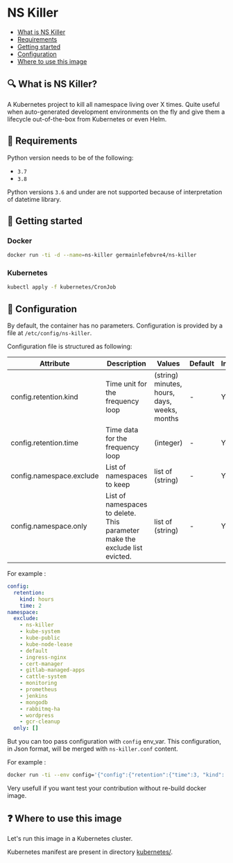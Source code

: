 # NS Killer

- [What is NS Killer](#mag-what-is-ns-killer)
- [Requirements](#hammer-requirements)
- [Getting started](#rocket-getting-started)
- [Configuration](#triangular_ruler-configuration)
- [Where to use this image](#question-where-to-use-this-image)

## :mag: What is NS Killer?
A Kubernetes project to kill all namespace living over X times. Quite useful when auto-generated development environments on the fly and give them a lifecycle out-of-the-box from Kubernetes or even Helm.

## :hammer: Requirements
Python version needs to be of the following:
* `3.7`
* `3.8`

Python versions `3.6` and under are not supported because of interpretation of datetime library.

## :rocket: Getting started
### Docker
```bash
docker run -ti -d --name=ns-killer germainlefebvre4/ns-killer
```

### Kubernetes
```bash
kubectl apply -f kubernetes/CronJob
```

## :triangular_ruler: Configuration
By default, the container has no parameters. Configuration is provided by a file at `/etc/config/ns-killer`.

Configuration file is structured as following:

| Attribute | Description | Values | Default | Implemented? |
|---|---|---|---|---|
| config.retention.kind | Time unit for the frequency loop | (string) minutes, hours, days, weeks, months | - | Yes |
| config.retention.time | Time data for the frequency loop | (integer) | - | Yes |
| config.namespace.exclude | List of namespaces to keep | list of (string) | - | Yes |
| config.namespace.only | List of namespaces to delete. This parameter make the exclude list evicted. | list of (string) | - | Yes |

For example :
```yaml
config:
  retention:
    kind: hours
    time: 2
namespace:
  exclude:
    - ns-killer
    - kube-system
    - kube-public
    - kube-node-lease
    - default
    - ingress-nginx
    - cert-manager
    - gitlab-managed-apps
    - cattle-system
    - monitoring
    - prometheus
    - jenkins
    - mongodb
    - rabbitmq-ha
    - wordpress
    - gcr-cleanup
  only: []
```

But you can too pass configuration with `config` env_var. This configuration, in Json format, will be merged with `ns-killer.conf` content.

For example : 
```bash
docker run -ti --env config='{"config":{"retention":{"time":3, "kind": "hours"}}}' -d --name=ns-killer germainlefebvre4/ns-killer
```

Very usefull if you want test your contribution without re-build docker image.

## :question: Where to use this image
Let's run this image in a Kubernetes cluster.

Kubernetes manifest are present in directory [kubernetes/](kubernetes).
